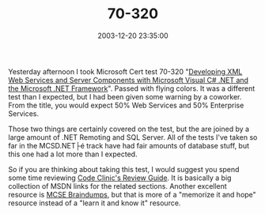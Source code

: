 ﻿---
layout: post
title: "70-320"
comments: false
date: 2003-12-20 23:35:00
updated: 2004-05-01 14:45:00
categories:
 - Technology
subtext-id: 3aaeb45f-5f90-42bd-99df-6fcd645f19cc
alias: /blog/70-320.aspx
---


Yesterday afternoon I took Microsoft Cert test 70-320 "[Developing XML Web Services and Server Components with Microsoft Visual C# .NET and the Microsoft .NET Framework](http://www.microsoft.com/learning/exams/70-320.asp)". Passed with flying colors. It was a different test than I expected, but I had been given some warning by a coworker. From the title, you would expect 50% Web Services and 50% Enterprise Services. 

Those two things are certainly covered on the test, but the are joined by a large amount of .NET Remoting and SQL Server. All of the tests I've taken so far in the MCSD.NET├é track have had fair amounts of database stuff, but this one had a lot more than I expected. 

So if you are thinking about taking this test, I would suggest you spend some time reviewing [Code Clinic's Review Guide](http://www.codeclinic.com/70-320skills.htm). It is basically a big collection of MSDN links for the related sections. Another excellent resource is [MCSE Braindumps](http://www.mcsebraindumps.com/), but that is more of a "memorize it and hope" resource instead of a "learn it and know it" resource. 
